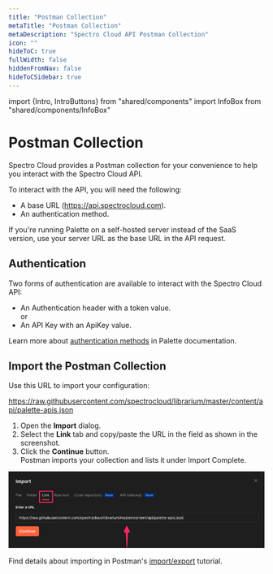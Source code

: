 ```yaml
---
title: "Postman Collection"
metaTitle: "Postman Collection"
metaDescription: "Spectro Cloud API Postman Collection"
icon: ""
hideToC: true
fullWidth: false
hiddenFromNav: false
hideToCSidebar: true
---
```

import {Intro, IntroButtons} from "shared/components"
import InfoBox from "shared/components/InfoBox"

<Intro>

# Postman Collection

</Intro>

Spectro Cloud provides a Postman collection for your convenience to help you interact with the Spectro Cloud API.

To interact with the API, you will need the following:

* A base URL (https://api.spectrocloud.com).
* An authentication method. 

<InfoBox>
If you're running Palette on a self-hosted server instead of the SaaS version, use your server URL as the base URL in the API request.
</InfoBox>

## Authentication

Two forms of authentication are available to interact with the Spectro Cloud API:

* An Authentication header with a token value.  
or
* An API Key with an ApiKey value.

Learn more about [authentication methods](https://docs.spectrocloud.com/user-management/user-authentication) in Palette documentation.

## Import the Postman Collection

Use this URL to import your configuration:

https://raw.githubusercontent.com/spectrocloud/librarium/master/content/api/palette-apis.json

1. Open the **Import** dialog. 
2. Select the **Link** tab and copy/paste the URL in the field as shown in the screenshot. 
3. Click the **Continue** button.  
Postman imports your collection and lists it under Import Complete.

![Copy/paste the URL in the **Import** dialog as a link.](URL-as-a-link.png)   


Find details about importing in Postman's [import/export](https://learning.postman.com/docs/getting-started/importing-and-exporting-data/) tutorial.
